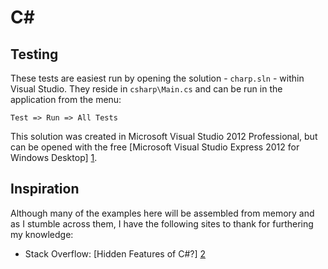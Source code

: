 C#
==

Testing
-------

These tests are easiest run by opening the solution - `charp.sln` - within Visual Studio.  They reside in `csharp\Main.cs` and can be run in the application from the menu:

`Test => Run => All Tests`

This solution was created in Microsoft Visual Studio 2012 Professional, but can be opened with the free [Microsoft Visual Studio Express 2012 for Windows Desktop] [1].

Inspiration
-----------

Although many of the examples here will be assembled from memory and as I stumble across them, I have the following sites to thank for furthering my knowledge:

 * Stack Overflow: [Hidden Features of C#?] [2]

[1]: http://www.microsoft.com/en-us/download/details.aspx?id=34673 "Download Microsoft Visual Studio Express 2012 for Windows Desktop from Official Microsoft Download Center"
[2]: http://stackoverflow.com/questions/9033/hidden-features-of-c "tips and tricks - Hidden Features of C#? - Stack Overflow"
